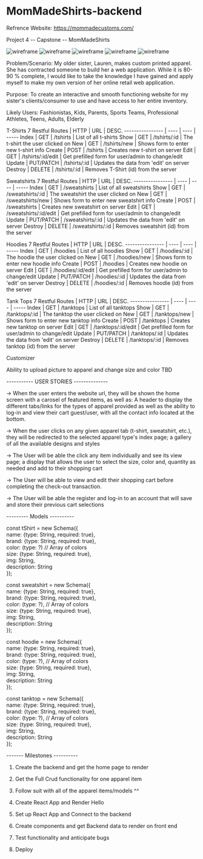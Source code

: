 # MomMadeShirts-backend

Refrence Website: https://mommadecustoms.com/

Project 4 -- Capstone -- MomMadeShirts

![wireframe](/images/Custom_Wireframe.png)
![wireframe](/images/Home_Page_wireframe.png)
![wireframe](/images/Item_indexexample_wireframe.png)
![wireframe](/images/Login_wireframe.png)
![wireframe](/images/Shopping_cart_wireframe.png)

Problem/Scenario: My older sister, Lauren, makes custom printed apparel. She has contracted someone to build her a web application. While it is 80-90 % complete, I would like to take the knowledge I have gained and apply myself to make my own version of her online retail web application.

Purpose: To create an interactive and smooth functioning website for my sister's clients/consumer to use and have access to her entire inventory.

Likely Users: Fashionistas, Kids, Parents, Sports Teams, Professional Athletes, Teens, Adults, Elderly

T-Shirts
7 Restful Routes | HTTP | URL | DESC.
---------------- | ---- | ---- | -----
Index | GET | /tshirts | List of all t-shirts
Show | GET | /tshirts/:id | The t-shirt the user clicked on
New | GET | /tshirts/new | Shows form to enter new t-shirt info
Create | POST | /tshirts | Creates new t-shirt on server
Edit | GET | /tshirts/:id/edit | Get prefilled form for user/admin to change/edit
Update | PUT/PATCH | /tshirts/:id | Updates the data from 'edit' on server
Destroy | DELETE | /tshirts/:id | Removes T-Shirt (id) from the server

Sweatshirts
7 Restful Routes | HTTP | URL | DESC.
---------------- | ---- | ---- | -----
Index | GET | /sweatshirts | List of all sweatshirts
Show | GET | /sweatshirts/:id | The sweatshirt the user clicked on
New | GET | /sweatshirts/new | Shows form to enter new sweatshirt info
Create | POST | /sweatshirts | Creates new sweatshirt on server
Edit | GET | /sweatshirts/:id/edit | Get prefilled form for user/admin to change/edit
Update | PUT/PATCH | /sweatshirts/:id | Updates the data from 'edit' on server
Destroy | DELETE | /sweatshirts/:id | Removes sweatshirt (id) from the server

Hoodies
7 Restful Routes | HTTP | URL | DESC.
---------------- | ---- | ---- | -----
Index | GET | /hoodies | List of all hoodies
Show | GET | /hoodies/:id | The hoodie the user clicked on
New | GET | /hoodies/new | Shows form to enter new hoodie info
Create | POST | /hoodies | Creates new hoodie on server
Edit | GET | /hoodies/:id/edit | Get prefilled form for user/admin to change/edit
Update | PUT/PATCH | /hoodies/:id | Updates the data from 'edit' on server
Destroy | DELETE | /hoodies/:id | Removes hoodie (id) from the server

Tank Tops
7 Restful Routes | HTTP | URL | DESC.
---------------- | ---- | ---- | -----
Index | GET | /tanktops | List of all tanktops
Show | GET | /tanktops/:id | The tanktop the user clicked on
New | GET | /tanktops/new | Shows form to enter new tanktop info
Create | POST | /tanktops | Creates new tanktop on server
Edit | GET | /tanktops/:id/edit | Get prefilled form for user/admin to change/edit
Update | PUT/PATCH | /tanktops/:id | Updates the data from 'edit' on server
Destroy | DELETE | /tanktops/:id | Removes tanktop (id) from the server

Customizer 

Ability to upload picture to apparel and change size and color 
TBD

-----------  USER STORIES  --------------

-> When the user enters the website url, they will be shown the home screen with a carosel of featured items, as well as: A header to display the different tabs/links for the types of apparel provided as well as the ability to log-in and view their cart guest/user, with all the contact info located at the bottom.

-> When the user clicks on any given apparel tab (t-shirt, sweatshirt, etc.), they will be redirected to the selected apparel type's index page; a gallery of all the available designs and styles

-> The User will be able the click any item individually and see its view page; a display that allows the user to select the size, color and, quantity as needed and add to their shopping cart

-> The User will be able to view and edit their shopping cart  before completing the check-out transaction.

-> The User will be able the register and log-in to an account that will save and store their previous cart selections


--------- Models ----------

const tShirt = new Schema({ <br />
    name: {type: String, required: true}, <br />
    brand: {type: String, required: true}, <br />
    color: (type: ?) // Array of colors  <br />
    size: {type: String, required: true}, <br />
    img: String, <br />
    description: String <br />
});

const sweatshirt = new Schema({ <br />
    name: {type: String, required: true}, <br />
    brand: {type: String, required: true}, <br />
    color: (type: ?), // Array of colors  <br />
    size: {type: String, required: true}, <br />
    img: String, <br />
    description: String <br />
});

const hoodie = new Schema({ <br />
    name: {type: String, required: true}, <br />
    brand: {type: String, required: true}, <br />
    color: (type: ?), // Array of colors  <br />
    size: {type: String, required: true}, <br />
    img: String, <br />
    description: String <br />
});

const tanktop = new Schema({ <br />
    name: {type: String, required: true}, <br />
    brand: {type: String, required: true}, <br />
    color: (type: ?), // Array of colors  <br />
    size: {type: String, required: true}, <br />
    img: String, <br />
    description: String <br />
});


------- Milestones ----------

1. Create the backend and get the home page to render

2. Get the Full Crud functionality for one apparel item

3. Follow suit with all of the apparel items/models ^^

4. Create React App and Render Hello

5. Set up React App and Connect to the backend

6. Create components and get Backend data to render on front end

7. Test functionality and anticipate bugs

8. Deploy 
